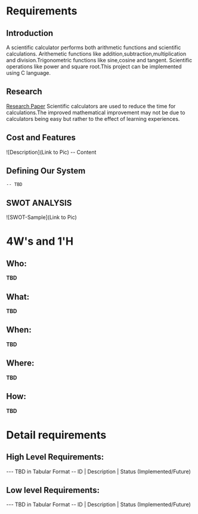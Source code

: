 # Requirements
## Introduction
 A scientific calculator performs both arithmetic functions and scientific calculations. Arithemetic functions like addition,subtraction,multiplication and division.Trigonometric functions like sine,cosine and tangent. Scientific operations like power and square root.This project can be implemented using C language. 

## Research
[Research Paper](https://www.researchgate.net/publication/273803590_The_Effect_of_Calculator_Use_on_College_Students'_Mathematical_Performance)
Scientific calculators are used to reduce the time for calculations.The improved mathematical improvement may not be due to calculators being easy but rather to the effect of learning experiences.
## Cost and Features
![Description](Link to Pic)
-- Content 
## Defining Our System
    -- TBD
## SWOT ANALYSIS
![SWOT-Sample](Link to Pic)

# 4W&#39;s and 1&#39;H

## Who:

**TBD**

## What:

**TBD**

## When:

**TBD**

## Where:

**TBD**

## How:

**TBD**

# Detail requirements
## High Level Requirements:
--- TBD in Tabular Format 
-- ID | Description | Status (Implemented/Future)


##  Low level Requirements:
--- TBD in Tabular Format 
-- ID | Description | Status (Implemented/Future)
